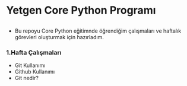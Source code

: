 # Yetgen Core Python Programı

## 
- Bu repoyu Core Python eğitimnde öğrendiğim çalışmaları ve haftalık görevleri oluşturmak için hazırladım.

### 1.Hafta Çalışmaları
- Git Kullanımı
- Github Kullanımı
- Git nedir?

